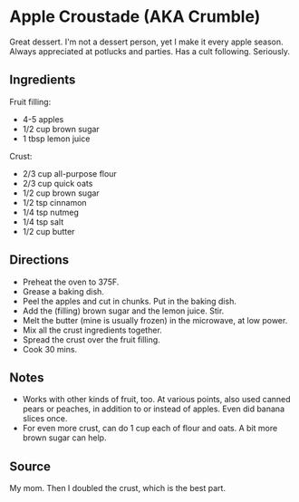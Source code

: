 # Apple Croustade (AKA Crumble)

Great dessert. I'm not a dessert person, yet I make it every apple season.
Always appreciated at potlucks and parties.
Has a cult following. Seriously.

## Ingredients

Fruit filling:
* 4-5 apples
* 1/2 cup brown sugar
* 1 tbsp lemon juice

Crust:
* 2/3 cup all-purpose flour
* 2/3 cup quick oats
* 1/2 cup brown sugar
* 1/2 tsp cinnamon
* 1/4 tsp nutmeg
* 1/4 tsp salt
* 1/2 cup butter

## Directions

* Preheat the oven to 375F.
* Grease a baking dish.
* Peel the apples and cut in chunks. Put in the baking dish.
* Add the (filling) brown sugar and the lemon juice. Stir.
* Melt the butter (mine is usually frozen) in the microwave, at low power.
* Mix all the crust ingredients together.
* Spread the crust over the fruit filling.
* Cook 30 mins.

## Notes

* Works with other kinds of fruit, too. At various points, also used
  canned pears or peaches, in addition to or instead of apples. Even did
  banana slices once.
* For even more crust, can do 1 cup each of flour and oats. A bit more
  brown sugar can help.

## Source

My mom. Then I doubled the crust, which is the best part.
